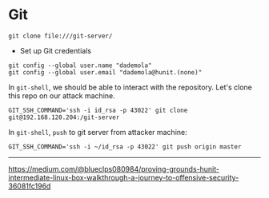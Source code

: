 # Git

```
git clone file:///git-server/ 
```
- Set up Git credentials
```
git config --global user.name "dademola"
git config --global user.email "dademola@hunit.(none)"
```

In `git-shell`, we should be able to interact with the repository. Let's clone this repo on our attack machine.
```
GIT_SSH_COMMAND='ssh -i id_rsa -p 43022' git clone git@192.168.120.204:/git-server
```
In `git-shell`, `push` to git server from attacker machine:
```
GIT_SSH_COMMAND='ssh -i ~/id_rsa -p 43022' git push origin master
```

---

https://medium.com/@blueclps080984/proving-grounds-hunit-intermediate-linux-box-walkthrough-a-journey-to-offensive-security-36081fc196d
